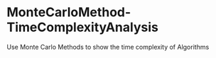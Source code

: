 # MonteCarloMethod-TimeComplexityAnalysis
Use Monte Carlo Methods to show the time complexity of Algorithms
